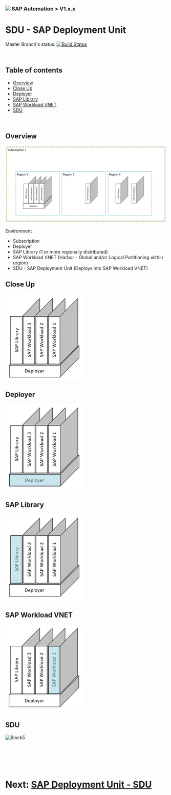 ### <img src="../../../../documentation/assets/UnicornSAPBlack256x256.png" width="64px"> SAP Automation > V1.x.x <!-- omit in toc -->
# SDU - SAP Deployment Unit <!-- omit in toc -->

Master Branch's status: [![Build Status](https://dev.azure.com/azuresaphana/Azure-SAP-HANA/_apis/build/status/Azure.sap-hana?branchName=master&api-version=5.1-preview.1)](https://dev.azure.com/azuresaphana/Azure-SAP-HANA/_build/latest?definitionId=6&branchName=master)

<br>

## Table of contents <!-- omit in toc -->

- [Overview](#overview)
- [Close Up](#close-up)
- [Deployer](#deployer)
- [SAP Library](#sap-library)
- [SAP Workload VNET](#sap-workload-vnet)
- [SDU](#sdu)


<br>

## Overview
![Overview](assets/BlockOverview.png)

Environment
- Subscription
- Deployer
- SAP Library (1 or more regionally distributed)
- SAP Workload VNET (Harbor - Global and/or Logical Partitioning within region)
- SDU - SAP Deployment Unit (Deploys into SAP Workload VNET)

## Close Up
![Block1](assets/Block1.png)


## Deployer
![Block2](assets/Block2.png)


## SAP Library
![Block3](assets/Block3.png)


## SAP Workload VNET
![Block4](assets/Block4.png)


## SDU
![Block5]()

<br/><br/><br/><br/>

# Next: [SAP Deployment Unit - SDU](01-bootstrap-deployer.md) <!-- omit in toc -->
